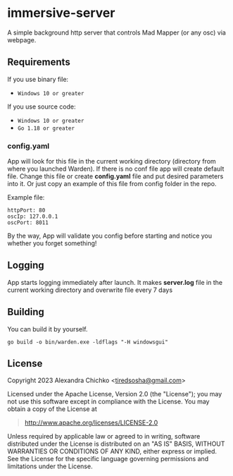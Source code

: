 # immersive-server

A simple background http server that controls Mad Mapper (or any osc) via webpage.

## Requirements

If you use binary file:

- `Windows 10 or greater`

If you use source code:

- `Windows 10 or greater`
- `Go 1.18 or greater`

### config.yaml

App will look for this file in the current working directory (directory from where you launched Warden). If there is no conf file app will create default file. Change this file or create **config.yaml** file and put desired parameters into it. Or just copy an example of this file from config folder in the repo.

Example file:

    httpPort: 80
    oscIp: 127.0.0.1
    oscPort: 8011

By the way, App will validate you config before starting and notice you whether you forget something!

## Logging

App starts logging immediately after launch. It makes **server.log** file in the current working directory and overwrite file every 7 days

## Building

You can build it by yourself.

    go build -o bin/warden.exe -ldflags "-H windowsgui"

## License

Copyright 2023 Alexandra Chichko &lt;tiredsosha@gmail.com&gt;

Licensed under the Apache License, Version 2.0 (the "License");
you may not use this software except in compliance with the License.
You may obtain a copy of the License at

> http://www.apache.org/licenses/LICENSE-2.0

Unless required by applicable law or agreed to in writing, software
distributed under the License is distributed on an "AS IS" BASIS,
WITHOUT WARRANTIES OR CONDITIONS OF ANY KIND, either express or implied.
See the License for the specific language governing permissions and
limitations under the License.
